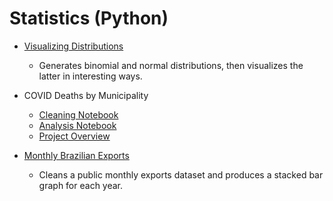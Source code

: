 # Statistics (Python)

* [Visualizing Distributions](Visualizing%20Distributions%20(Practice).ipynb)
  * Generates binomial and normal distributions, then visualizes the latter in interesting ways.

* COVID Deaths by Municipality
  * [Cleaning Notebook](Cleaning%20–%20COVID%20Deaths%20by%20Municipality.ipynb)
  * [Analysis Notebook](Analysis%20–%20COVID%20Deaths%20by%20Municipality.ipynb)
  * [Project Overview](COVID%20Deaths%20by%20Municipality%20(Project%20Plan).pdf)

* [Monthly Brazilian Exports](Monthly%20Brazilian%20Exports%201997-2020.ipynb)
  * Cleans a public monthly exports dataset and produces a stacked bar graph for each year.
